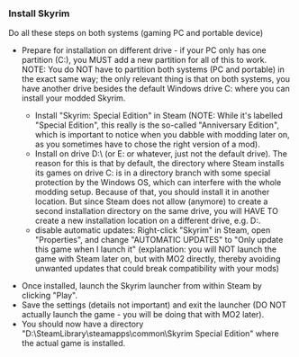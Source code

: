 ### Install Skyrim

Do all these steps on both systems (gaming PC and portable device)

- Prepare for installation on different drive - if your PC only has one partition (C:), you MUST add a new partition for all of this to work. NOTE: You do NOT have to partition both systems (PC and portable) in the exact same way; the only relevant thing is that on both systems, you have another drive besides the default Windows drive C: where you can install your modded Skyrim.

    * Install "Skyrim: Special Edition" in Steam (NOTE: While it's labelled "Special Edition", this really is the so-called "Anniversary Edition", which is important to notice when you dabble with modding later on, as you sometimes have to chose the right version of a mod).
    * Install on drive D:\ (or E: or whatever, just not the default drive). The reason for this is that by default, the directory where Steam installs its games on drive C: is in a directory branch with some special protection by the Windows OS, which can interfere with the whole modding setup. Because of that, you should install it in another location. But since Steam does not allow (anymore) to create a second installation directory on the same drive, you will HAVE TO create a new installation location on a different drive, e.g. D:.
    * disable automatic updates: Right-click "Skyrim" in Steam, open "Properties", and change "AUTOMATIC UPDATES" to "Only update this game when I launch it" (explanation: you will NOT launch the game with Steam later on, but with MO2 directly, thereby avoiding unwanted updates that could break compatibility with your mods)

* Once installed, launch the Skyrim launcher from within Steam by clicking "Play".
* Save the settings (details not important) and exit the launcher (DO NOT actually launch the game - you will be doing that with MO2 later).
* You should now have a directory "D:\SteamLibrary\steamapps\common\Skyrim Special Edition" where the actual game is installed.

